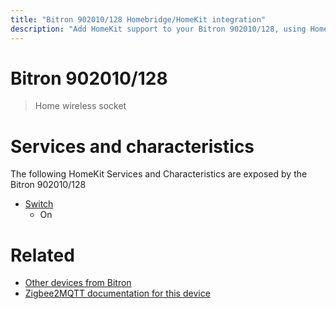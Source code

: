 ```yaml
---
title: "Bitron 902010/128 Homebridge/HomeKit integration"
description: "Add HomeKit support to your Bitron 902010/128, using Homebridge, Zigbee2MQTT and homebridge-z2m."
---
```

<!---
This file has been GENERATED using src/docgen/docgen.ts
DO NOT EDIT THIS FILE MANUALLY!
-->
# Bitron 902010/128
> Home wireless socket


# Services and characteristics
The following HomeKit Services and Characteristics are exposed by
the Bitron 902010/128

* [Switch](../../switch.md)
  * On


# Related
* [Other devices from Bitron](../index.md#bitron)
* [Zigbee2MQTT documentation for this device](https://www.zigbee2mqtt.io/devices/902010_128.html)